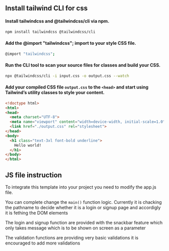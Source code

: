 
## Install tailwind CLI for css 

#### Install tailwindcss and @tailwindcss/cli via npm.
``` bash
npm install tailwindcss @tailwindcss/cli
```

#### Add the @import "tailwindcss"; import to your style CSS file.

``` bash
@import "tailwindcss";
```

#### Run the CLI tool to scan your source files for classes and build your CSS.
``` bash
npx @tailwindcss/cli -i input.css -o output.css --watch
```

#### Add your compiled CSS file `output.css` to the `<head>` and start using Tailwind’s utility classes to style your content.
``` html
<!doctype html>
<html>
<head>
  <meta charset="UTF-8">
  <meta name="viewport" content="width=device-width, initial-scale=1.0">
  <link href="./output.css" rel="stylesheet">
</head>
<body>
  <h1 class="text-3xl font-bold underline">
    Hello world!
  </h1>
</body>
</html>
```


## JS file instruction

To integrate this template into your project you need to modify the app.js file.

You can complete change the `main()` function logic. Currently it is chacking the pathname to decide whether it is a login or signup page and accordigly it is fething the DOM elements 

The login and signup function are provided with the snackbar feature which only takes message which is to be shown on screen as a parameter 

The validation functions are providing very basic validations it is encouraged to add more validations
